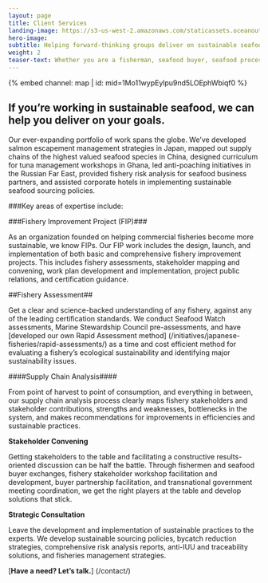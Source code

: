```yaml
---
layout: page 
title: Client Services
landing-image: https://s3-us-west-2.amazonaws.com/staticassets.oceanoutcomes.org/rollover+images/services-hover.jpg
hero-image:
subtitle: Helping forward-thinking groups deliver on sustainable seafood commitments
weight: 2
teaser-text: Whether you are a fisherman, seafood buyer, seafood processor, or NGO working in seafood, the environmental and business case for sustainability has never been stronger. Let us help.
---
```


<div class="map-section">
  <div class="grid-container">
    {% embed channel: map | id: mid=1Mo11wypEylpu9nd5LOEphWbiqf0 %}
  </div>
</div>

##  If you’re working in sustainable seafood, we can help you deliver on your goals.

Our ever-expanding portfolio of work spans the globe. We’ve developed salmon escapement management strategies in Japan, mapped out supply chains of the highest valued seafood species in China, designed curriculum for tuna management workshops in Ghana, led anti-poaching initiatives in the Russian Far East, provided fishery risk analysis for seafood business partners, and assisted corporate hotels in implementing sustainable seafood sourcing policies.

###Key areas of expertise include: 

###Fishery Improvement Project (FIP)###

As an organization founded on helping commercial fisheries become more sustainable, we know FIPs. Our FIP work includes the design, launch, and implementation of both basic and comprehensive fishery improvement projects. This includes fishery assessments, stakeholder mapping and convening, work plan development and implementation, project public relations, and certification guidance.

##Fishery Assessment##

Get a clear and science-backed understanding of any fishery, against any of the leading certification standards. We conduct Seafood Watch assessments, Marine Stewardship Council pre-assessments, and have [developed our own Rapid Assessment method] (/initiatives/japanese-fisheries/rapid-assessments/) as a time and cost efficient method for evaluating a fishery’s ecological sustainability and identifying major sustainability issues.

####Supply Chain Analysis####

From point of harvest to point of consumption, and everything in between, our supply chain analysis process clearly maps fishery stakeholders and stakeholder contributions, strengths and weaknesses, bottlenecks in the system, and makes recommendations for improvements in efficiencies and sustainable practices.

**Stakeholder Convening** 

Getting stakeholders to the table and facilitating a constructive results-oriented discussion can be half the battle. Through fishermen and seafood buyer exchanges, fishery stakeholder workshop facilitation and development, buyer partnership facilitation, and transnational government meeting coordination, we get the right players at the table and develop solutions that stick.  

**Strategic Consultation** 

Leave the development and implementation of sustainable practices to the experts. We develop sustainable sourcing policies, bycatch reduction strategies, comprehensive risk analysis reports, anti-IUU and traceability solutions, and fisheries management strategies.

[**Have a need? Let’s talk.**] (/contact/)

